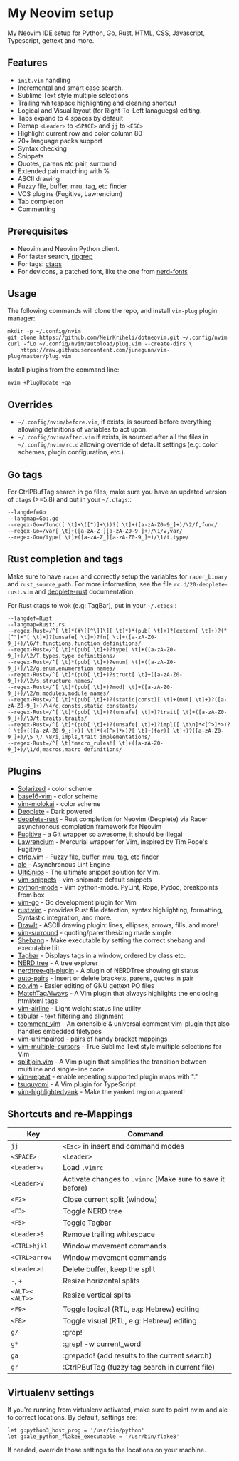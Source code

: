 My Neovim setup
===============

My Neovim IDE setup for Python, Go, Rust, HTML, CSS, Javascript, Typescript,
gettext and more.

Features
---------

* `init.vim` handling
* Incremental and smart case search.
* Sublime Text style multiple selections
* Trailing whitespace highlighting and cleaning shortcut
* Logical and Visual layout (for Right-To-Left lanaguegs) editing.
* Tabs expand to 4 spaces by default
* Remap `<Leader>` to `<SPACE>` and `jj` to `<ESC>`
* Highlight current row and color column 80
* 70+ language packs support
* Syntax checking
* Snippets
* Quotes, parens etc pair, surround
* Extended pair matching with %
* ASCII drawing
* Fuzzy file, buffer, mru, tag, etc finder
* VCS plugins (Fugitive, Lawrencium)
* Tab completion
* Commenting

Prerequisites
-------------

- Neovim and Neovim Python client.
- For faster search, [ripgrep](https://github.com/BurntSushi/ripgrep)
- For tags: [ctags](http://ctags.sourceforge.net)
- For devicons, a patched font, like the one from
  [nerd-fonts](https://github.com/ryanoasis/nerd-fonts)

Usage
------------

The following commands will clone the repo, and install `vim-plug` plugin
manager:

    mkdir -p ~/.config/nvim
    git clone https://github.com/MeirKriheli/dotneovim.git ~/.config/nvim
    curl -fLo ~/.config/nvim/autoload/plug.vim --create-dirs \
        https://raw.githubusercontent.com/junegunn/vim-plug/master/plug.vim


Install plugins from the command line:

    nvim +PlugUpdate +qa

Overrides
----------------

* `~/.config/nvim/before.vim`, if exists, is sourced before everything allowing
  definitions of variables to act upon.
* `~/.config/nvim/after.vim` if exists, is sourced after all the files in
  `~/.config/nvim/rc.d` allowing override of default settings (e.g: color
  schemes, plugin configuration, etc.).


Go tags
----------

For CtrlPBufTag search in go files, make sure you have an updated version
of ``ctags`` (>=5.8) and put in your ``~/.ctags``::

    --langdef=Go
    --langmap=Go:.go
    --regex-Go=/func([ \t]+\([^)]+\))?[ \t]+([a-zA-Z0-9_]+)/\2/f,func/
    --regex-Go=/var[ \t]+([a-zA-Z_][a-zA-Z0-9_]+)/\1/v,var/
    --regex-Go=/type[ \t]+([a-zA-Z_][a-zA-Z0-9_]+)/\1/t,type/


Rust completion and tags
-------------------------

Make sure to have ``racer`` and correctly setup the variables for
``racer_binary`` and ``rust_source_path``. For more information, see the file
``rc.d/20-deoplete-rust.vim`` and
[deoplete-rust](https://github.com/sebastianmarkow/deoplete-rust) documentation.

For Rust ctags to wok (e.g: TagBar), put in your ``~/.ctags``::

    --langdef=Rust
    --langmap=Rust:.rs
    --regex-Rust=/^[ \t]*(#\[[^\]]\][ \t]*)*(pub[ \t]+)?(extern[ \t]+)?("[^"]+"[ \t]+)?(unsafe[ \t]+)?fn[ \t]+([a-zA-Z0-9_]+)/\6/f,functions,function definitions/
    --regex-Rust=/^[ \t]*(pub[ \t]+)?type[ \t]+([a-zA-Z0-9_]+)/\2/T,types,type definitions/
    --regex-Rust=/^[ \t]*(pub[ \t]+)?enum[ \t]+([a-zA-Z0-9_]+)/\2/g,enum,enumeration names/
    --regex-Rust=/^[ \t]*(pub[ \t]+)?struct[ \t]+([a-zA-Z0-9_]+)/\2/s,structure names/
    --regex-Rust=/^[ \t]*(pub[ \t]+)?mod[ \t]+([a-zA-Z0-9_]+)/\2/m,modules,module names/
    --regex-Rust=/^[ \t]*(pub[ \t]+)?(static|const)[ \t]+(mut[ \t]+)?([a-zA-Z0-9_]+)/\4/c,consts,static constants/
    --regex-Rust=/^[ \t]*(pub[ \t]+)?(unsafe[ \t]+)?trait[ \t]+([a-zA-Z0-9_]+)/\3/t,traits,traits/
    --regex-Rust=/^[ \t]*(pub[ \t]+)?(unsafe[ \t]+)?impl([ \t\n]*<[^>]*>)?[ \t]+(([a-zA-Z0-9_:]+)[ \t]*(<[^>]*>)?[ \t]+(for)[ \t]+)?([a-zA-Z0-9_]+)/\5 \7 \8/i,impls,trait implementations/
    --regex-Rust=/^[ \t]*macro_rules![ \t]+([a-zA-Z0-9_]+)/\1/d,macros,macro definitions/



Plugins
------------

* [Solarized](https://github.com/altercation/vim-colors-solarized) - color
  scheme
* [base16-vim](https://github.com/chriskempson/base16-vim) - color scheme
* [vim-molokai](https://github.com/tomasr/molokai) - color scheme
* [Deoplete](https://github.com/Shougo/deoplete.nvim) - Dark powered
* [deoplete-rust](https://github.com/sebastianmarkow/deoplete-rust) - Rust
  completion for Neovim (Deoplete) via Racer 
  asynchronous completion framework for Neovim 
* [Fugitive](https://github.com/tpope/vim-fugitive) - a Git wrapper so awesome,
  it should be illegal
* [Lawrencium](https://github.com/ludovicchabant/vim-lawrencium) - Mercurial
  wrapper for Vim, inspired by Tim Pope's Fugitive
* [ctrlp.vim](https://github.com/ctrlpvim/ctrlp.vim) - Fuzzy file, buffer, mru,
  tag, etc finder
* [ale](https://github.com/w0rp/ale) - Asynchronous Lint Engine
* [UltiSnips](https://github.com/sirver/ultisnips) - The ultimate snippet
  solution for Vim.
* [vim-snippets](https://github.com/honza/vim-snippets) - vim-snipmate default
  snippets
* [python-mode](https://github.com/klen/python-mode) - Vim python-mode. PyLint,
  Rope, Pydoc, breakpoints from box
* [vim-go](https://github.com/fatih/vim-go) - Go development plugin for Vim
* [rust.vim](https://github.com/rust-lang/rust.vim) - provides Rust file
  detection, syntax highlighting, formatting, Syntastic integration, and more.
* [DrawIt](https://github.com/vim-scripts/DrawIt) - ASCII drawing plugin:
  lines, ellipses, arrows, fills, and more!
* [vim-surround](https://github.com/tpope/vim-surround) -
  quoting/parenthesizing made simple
* [Shebang](https://github.com/vim-scripts/Shebang) - Make executable by
  setting the correct shebang and executable bit
* [Tagbar](http://majutsushi.github.com/tagbar/) - Displays tags in a window,
  ordered by class etc.
* [NERD tree](https://github.com/scrooloose/nerdtree) - A tree explorer
* [nerdtree-git-plugin](https://github.com/Xuyuanp/nerdtree-git-plugin) - A
  plugin of NERDTree showing git status
* [auto-pairs](https://github.com/jiangmiao/auto-pairs) - Insert or delete
  brackets, parens, quotes in pair
* [po.vim](http://vim.sourceforge.net/scripts/script.php?script_id=695) -
  Easier editing of GNU gettext PO files
* [MatchTagAlways](https://github.com/valloric/MatchTagAlways) - A Vim plugin
  that always highlights the enclosing html/xml tags
* [vim-airline](https://github.com/bling/vim-airline) - Light weight status
  line utility
* [tabular](https://github.com/godlygeek/tabular) - text filtering and
  alignment
* [tcomment_vim](https://github.com/tomtom/tcomment_vim) - An extensible &
  universal comment vim-plugin that also handles embedded filetypes
* [vim-unimpaired](https://github.com/tpope/vim-unimpaired) - pairs of handy
  bracket mappings
* [vim-multiple-cursors](https://github.com/terryma/vim-multiple-cursors) -
  True Sublime Text style multiple selections for Vim
* [splitjoin.vim](https://github.com/AndrewRadev/splitjoin.vim) - A Vim plugin
  that simplifies the transition between multiline and single-line code
* [vim-repeat](https://github.com/tpope/vim-repeat) - enable repeating supported plugin maps with "."
* [tsuquyomi](https://github.com/Quramy/tsuquyomi) - A Vim plugin for TypeScript
* [vim-highlightedyank](https://github.com/machakann/vim-highlightedyank) - Make the yanked region apparent!


Shortcuts and re-Mappings
----------------------------

| Key                    | Command                                                           |
| ---------------------- | ----------------------------------------------------------------- |
| ``jj``                 | ``<Esc>`` in insert and command modes                             |
| ``<SPACE>``            | ``<Leader>``                                                      |
| ``<Leader>v``          | Load `.vimrc`                                                     |
| ``<Leader>V``          | Activate changes to `.vimrc` (Make sure to save it before)        |
| ``<F2>``               | Close current split (window)                                      |
| ``<F3>``               | Toggle NERD tree                                                  |
| ``<F5>``               | Toggle Tagbar                                                     |
| ``<Leader>S``          | Remove trailing whitespace                                        |
| ``<CTRL>hjkl``         | Window movement commands                                          |
| ``<CTRL>arrow``        | Window movement commands                                          |
| ``<Leader>d``          | Delete buffer, keep the split                                     |
| ``-``, ``+``           | Resize horizontal splits                                          |
| ``<ALT><`` ``<ALT>>``  | Resize vertical splits                                            |
| ``<F9>``               |  Toggle logical (RTL, e.g: Hebrew) editing                        |
| ``<F8>``               | Toggle visual (RTL, e.g: Hebrew) editing                          |
| ``g/``                 | :grep!<Space>                                                     |
| ``g*``                 | :grep! -w current_word                                            |
| ``ga``                 | :grepadd! (add results to the current search)                     |
| ``gr``                 | :CtrlPBufTag (fuzzy tag search in current file)                   |


Virtualenv settings
-------------------

If you're running from virtualenv activated, make sure to point nvim and ale to
correct locations. By default, settings are:

    let g:python3_host_prog = '/usr/bin/python'
    let g:ale_python_flake8_executable = '/usr/bin/flake8'

If needed, override those settings to the locations on your machine.
